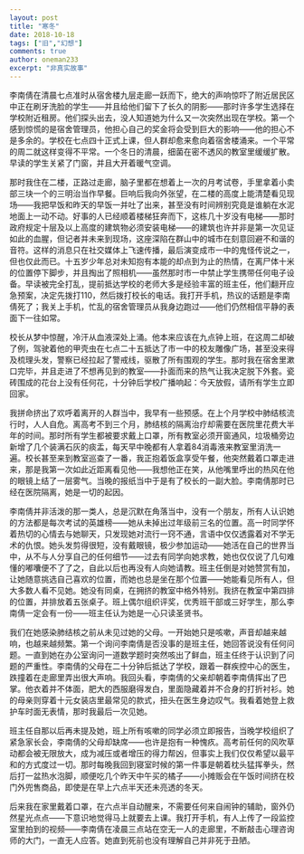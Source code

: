 ```yaml
---
layout: post
title: "寒冬"
date: 2018-10-18
tags: ["旧","幻想"]
comments: true
author: oneman233
excerpt: "非真实故事"
---
```


李南倩在清晨七点准时从宿舍楼九层走廊一跃而下，绝大的声响惊吓了附近居民区中正在刷牙洗脸的学生——并且给他们留下了长久的阴影——那时许多学生选择在学校附近租房。他们探头出去，没人知道她为什么又一次突然出现在学校。第一个感到惊慌的是宿舍管理员，他担心自己的奖金将会受到巨大的影响——他的担心不是多余的。学校在七点四十正式上课，但人群却愈来愈向着宿舍楼涌来。一个平常的周二就这样变得不平常。一个冬日的清晨，细菌在密不透风的教室里缓缓扩散。早读的学生关紧了门窗，并且大开着暖气空调。

那时我住在二楼，正路过走廊，脑子里都在想着上一次的月考试卷，手里拿着小卖部三块一个的三明治当作早餐。巨响后我向外张望，在二楼的高度上能清楚看见现场——我把早饭和昨天的早饭一并吐了出来，甚至没有时间辨别究竟是谁躺在水泥地面上一动不动。好事的人已经顺着楼梯狂奔而下，这栋几十岁没有电梯——那时政府规定十层及以上高度的建筑物必须安装电梯——的建筑也许并非是第一次见证如此的血腥，但记者并未来到现场，这座深陷在群山中的城市在刻意回避不和谐的音符。这样的消息只在社交媒体上飞速传播，最后演变成市一中的鬼怪传说之一，但也仅此而已。十五岁少年总对未知抱有本能的却点到为止的热情，在离尸体十米的位置停下脚步，并且掏出了照相机——虽然那时市一中禁止学生携带任何电子设备。早读被完全打乱，提前抵达学校的老师大多是经验丰富的班主任，他们翻开应急预案，决定先拨打110，然后拨打校长的电话。我打开手机，热议的话题是李南倩死了；我关上手机，忙乱的宿舍管理员从我身边跑过——他们仍然相信平静的表面下一往如常。

校长从梦中惊醒，冷汗从血液深处上涌。他本来应该在九点钟上班，在这周二却破了例，驾驶着他的甲壳虫在七点二十五抵达了市一中的校友雕像广场，甚至没来得及梳理头发，警察已经拉起了警戒线，驱散了所有围观的学生。那时我在宿舍里漱口完毕，并且走进了不想再见到的教室——扑面而来的热气让我决定脱下外套。瓷砖围成的花台上没有任何花，十分钟后学校广播响起：今天放假，请所有学生立即回家。

我拼命挤出了欢呼着离开的人群当中，我早有一些预感。在上个月学校中肺结核流行时，人人自危。离高考不到三个月，肺结核的隔离治疗却需要在医院里花费大半年的时间。那时所有学生都被要求戴上口罩，所有教室必须开窗通风，垃圾桶旁边新增了几个装满石灰的痰盂，每天早中晚都有人拿着84消毒液来教室里消洗一遍。校长甚至来到教室巡查了一番，我正抱着饭盒享受午餐，他突然戴着口罩走进来，那是我第一次如此近距离看见他——我想他正在笑，从他嘴里呼出的热风在他的眼镜上结了一层雾气。当晚的报纸当中于是有了校长的一副大脸。李南倩那时已经在医院隔离，她是一切的起因。

李南倩并非活泼的那一类人，总是沉默在角落当中，没有一个朋友，所有人认识她的方法都是每次考试的英雄榜——她从未掉出过年级前三名的位置。高一时同学怀着热切的心情去与她聊天，只发现她对流行一窍不通，言语中仅仅透露着对不学无术的仇恨。她头发剪得很短，没有戴眼镜，极少参加运动——她活在自己的世界当中，从不与人分享自己的任何细节——过去有同学向她求教，她也仅仅说了几句难懂的嘟囔便不了了之，自此以后也再没有人向她请教。班主任倒是对她赞赏有加，让她随意挑选自己喜欢的位置，而她也总是坐在那个位置——她能看见所有人，但大多数人看不见她。她没有同桌，在拥挤的教室中格外特别。我挤在教室中第四排的位置，并排放着五张桌子。班上偶尔组织评奖，优秀班干部或三好学生，那么李南倩一定会有一份——班主任认为她是一心只读圣贤书。

我们在她感染肺结核之前从未见过她的父母。一开始她只是咳嗽，声音却越来越响，也越来越频繁。第一个询问李南倩是否没事的是班主任，她回答说没有任何问题。一直到她在办公室询问一道数学题时突然咳出了鲜血，班主任终于认识到了问题的严重性。李南倩的父母在二十分钟后抵达了学校，跟着一群疾控中心的医生，跌撞着在走廊里弄出很大声响。我回头看，李南倩的父亲却朝着李南倩挥出了巴掌。他衣着并不体面，肥大的西服磨得发白，里面隐藏着并不合身的打折衬衫。她的母亲则穿着十元女装店里最常见的款式，扭头在医生身边叹气。我看着她登上救护车时面无表情，那时我最后一次见她。

班主任自那以后再未提及她，班上所有咳嗽的同学必须立即报告，当晚学校组织了紧急家长会，李南倩的父母却缺席——也许是抱有一种愧疚。高考前任何的风吹草动都会被无限放大，成为减压或者增压的得力帮凶，但事实上我们仅仅希望以最平和的方式度过一切。那时每晚我回到寝室时候的第一件事是朝着枕头猛挥拳头，然后打一盆热水泡脚，顺便吃几个昨天中午买的橘子——小摊贩会在午饭时间挤在校门外兜售商品，即使是在早上六点半天还未亮透的冬天。

后来我在家里戴着口罩，在六点半自动醒来，不需要任何来自闹钟的辅助，窗外仍然星光点点——下意识地觉得马上就要去上课。我打开手机，有人上传了一段监控室里拍到的视频——李南倩在凌晨三点站在空无一人的走廊里，不断敲击心理咨询师的大门，一直无人应答。她直到死前也没有理解自己并非死于丑陋。